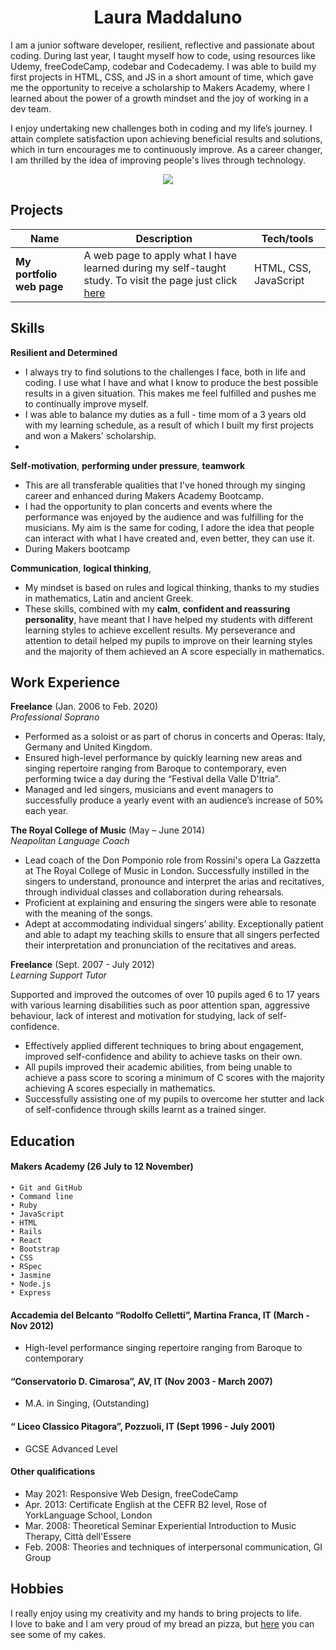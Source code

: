 <div align="center">
  <h1> Laura Maddaluno </h1>
 </div>

I am a junior software developer, resilient, reflective and passionate about coding. During last year, I taught myself how to code, using resources like Udemy, freeCodeCamp, codebar and Codecademy. I was able to build my first projects in HTML, CSS, and JS in a short amount of time, which gave me the opportunity to receive a scholarship to Makers Academy, where I learned about the power of a growth mindset and the joy of working in a dev team.

I enjoy undertaking new challenges both in coding and my life’s journey. I attain complete satisfaction upon achieving beneficial results and solutions, which in turn encourages me to continuously improve.
As a career changer, I am thrilled by the idea of improving people's lives through technology.

<div align="center">
  <a href="https://github.com/anuraghazra/github-readme-stats">
    <img src="https://github-readme-stats.vercel.app/api?username=LauraMaddaluno&show_icons=true&hide=stars,issues&card_width=200&theme=dark" />
  </a>
</div>

## Projects

| Name                         | Description                                                                                             | Tech/tools            |
| ---------------------------- | --------------------------------------------------------------------------------------------------------| --------------------- |
| **My portfolio web page**    | A web page to apply what I have learned during my self-taught study. To visit the page just click [here](https://lauramaddaluno.github.io/portfolio/)| HTML, CSS, JavaScript |


## Skills
**Resilient and Determined**  
- I always try to find solutions to the challenges I face, both in life and coding. I use what I have and what I know to produce the best possible results in a given situation. This makes me feel fulfilled and pushes me to continually improve myself. 
- I was able to balance my duties as a full - time mom of a 3 years old with my learning schedule, as a result of which I built my first projects and won a Makers' scholarship.
- 
 
**Self-motivation**, **performing under pressure**, **teamwork**  
- This are all transferable qualities that I've honed through my singing career and enhanced during Makers Academy Bootcamp. 
- I had the opportunity to plan concerts and events where the performance was enjoyed by the audience and was fulfilling for the musicians. My aim is the same for coding, I adore the idea that people can interact with what I have created and, even better, they can use it. 
- During Makers bootcamp 

**Communication**, **logical thinking**,
- My mindset is based on rules and logical thinking, thanks to my studies in mathematics, Latin and ancient Greek.
- These skills, combined with my **calm**, **confident and reassuring personality**, have meant that I have helped my students with different learning styles to achieve excellent results. My perseverance and attention to detail helped my pupils to improve on their learning styles and the majority of them achieved an A score especially in mathematics.


## Work Experience

**Freelance** (Jan. 2006 to Feb. 2020)  
_Professional Soprano_

* Performed as a soloist or as part of chorus in concerts and Operas: Italy, Germany and United Kingdom. 
* Ensured high-level performance by quickly learning new areas and singing repertoire ranging from Baroque to contemporary, even performing twice a day during the “Festival della   Valle D'Itria”. 
* Managed and led singers, musicians and event managers to successfully produce a yearly event with an audience’s increase of 50% each year. 


**The Royal College of Music** (May – June 2014)  
_Neapolitan Language Coach_

* Lead coach of the Don Pomponio role from Rossini's opera La Gazzetta at The Royal College of Music in London. Successfully instilled in the singers to understand, pronounce and  interpret the arias and recitatives, through individual classes and collaboration during rehearsals. 
* Proficient at explaining and ensuring the singers were able to resonate with the meaning of the songs.
* Adept at accommodating individual singers’ ability.  Exceptionally patient and able to adapt my teaching skills to ensure that all singers perfected their interpretation and     pronunciation of the recitatives and areas.


**Freelance** (Sept. 2007 - July 2012)  
_Learning Support Tutor_

Supported and improved the outcomes of over 10 pupils aged 6 to 17 years with various learning disabilities such as poor attention span, aggressive behaviour, lack of interest and motivation for studying, lack of self-confidence.

* Effectively applied different techniques to bring about engagement, improved self-confidence and ability to achieve tasks on their own. 
* All pupils improved their academic abilities, from being unable to achieve a pass score to scoring a minimum of C scores with the majority achieving A scores especially in mathematics.
* Successfully assisting one of my pupils to overcome her stutter and lack of self-confidence through skills learnt as a trained singer.



## Education

#### Makers Academy (26 July to 12 November)
```
• Git and GitHub      
• Command line       
• Ruby      
• JavaScript 
• HTML
• Rails 
• React
• Bootstrap
• CSS
• RSpec
• Jasmine
• Node.js
• Express
```
#### Accademia del Belcanto “Rodolfo Celletti”, Martina Franca, IT (March - Nov 2012)
- High-level performance singing repertoire ranging from Baroque to contemporary
 
#### “Conservatorio D. Cimarosa”, AV, IT (Nov 2003 - March 2007)
- M.A. in Singing, (Outstanding) 

#### “ Liceo Classico Pitagora”, Pozzuoli, IT (Sept 1996 - July 2001)
- GCSE Advanced Level 


#### Other qualifications

* May   2021:  Responsive Web Design, freeCodeCamp 
* Apr.  2013:	 Certificate English at the CEFR B2 level, Rose of YorkLanguage School, London 
* Mar.  2008:	 Theoretical Seminar Experiential Introduction to Music Therapy, Città dell'Essere 
* Feb.  2008:	 Theories and techniques of interpersonal communication, GI Group 

## Hobbies

I really enjoy using my creativity and my hands to bring projects to life.    
I love to bake and I am very proud of my bread an pizza, but [here](https://lauramaddaluno.github.io/product-landing-page/) you can see some of my cakes.


